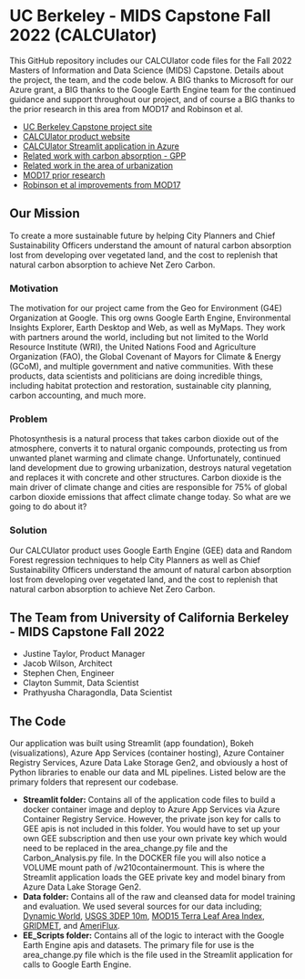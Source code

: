 # UC Berkeley - MIDS Capstone Fall 2022 (CALCUlator)
This GitHub repository includes our CALCUlator code files for the Fall 2022 Masters of Information and Data Science (MIDS) Capstone. Details about the project, the team, and the code below. A BIG thanks to Microsoft for our Azure grant, a BIG thanks to the Google Earth Engine team for the continued guidance and support throughout our project, and of course a BIG thanks to the prior research in this area from MOD17 and Robinson et al.
- [UC Berkeley Capstone project site](https://www.ischool.berkeley.edu/projects/2022/calculator-carbon-absorption-loss-continued-urbanization)
- [CALCUlator product website](https://codebeard.wixsite.com/ucb-calculator)
- [CALCUlator Streamlit application in Azure](https://carbon-web-app-ucb.azurewebsites.net/)
- [Related work with carbon absorption - GPP](https://zslpublications.onlinelibrary.wiley.com/doi/10.1002/rse2.74)
- [Related work in the area of urbanization](https://cbmjournal.biomedcentral.com/articles/10.1186/s13021-019-0128-6)
- [MOD17 prior research](http://www.ntsg.umt.edu/project/modis/mod17.php)
- [Robinson et al improvements from MOD17](https://zslpublications.onlinelibrary.wiley.com/doi/10.1002/rse2.74)

## Our Mission
To create a more sustainable future by helping City Planners and Chief Sustainability Officers understand the amount of natural carbon absorption lost from developing over vegetated land, and the cost to replenish that natural carbon absorption to achieve Net Zero Carbon.

### Motivation
The motivation for our project came from the Geo for Environment (G4E) Organization at Google. This org owns Google Earth Engine, Environmental Insights Explorer, Earth Desktop and Web, as well as MyMaps. They work with partners around the world, including but not limited to the World Resource Institute (WRI), the United Nations Food and Agriculture Organization (FAO), the Global Covenant of Mayors for Climate & Energy (GCoM), and multiple government and native communities. With these products, data scientists and politicians are doing incredible things, including habitat protection and restoration, sustainable city planning, carbon accounting, and much more.

### Problem
Photosynthesis is a natural process that takes carbon dioxide out of the atmosphere, converts it to natural organic compounds, protecting us from unwanted planet warming and climate change. Unfortunately, continued land development due to growing urbanization, destroys natural vegetation and replaces it with concrete and other structures. Carbon dioxide is the main driver of climate change and cities are responsible for 75% of global carbon dioxide emissions that affect climate change today. So what are we going to do about it?

### Solution
Our CALCUlator product uses Google Earth Engine (GEE) data and Random Forest regression techniques to help City Planners as well as Chief Sustainability Officers understand the amount of natural carbon absorption lost from developing over vegetated land, and the cost to replenish that natural carbon absorption to achieve Net Zero Carbon.

## The Team from University of California Berkeley - MIDS Capstone Fall 2022
- Justine Taylor, Product Manager
- Jacob Wilson, Architect
- Stephen Chen, Engineer
- Clayton Summit, Data Scientist
- Prathyusha Charagondla, Data Scientist

## The Code
Our application was built using Streamlit (app foundation), Bokeh (visualizations), Azure App Services (container hosting), Azure Container Registry Services, Azure Data Lake Storage Gen2, and obviously a host of Python libraries to enable our data and ML pipelines. Listed below are the primary folders that represent our codebase. 
- **Streamlit folder:** Contains all of the application code files to build a docker container image and deploy to Azure App Services via Azure Container Registry Service. However, the private json key for calls to GEE apis is not included in this folder. You would have to set up your own GEE subscription and then use your own private key which would need to be replaced in the area_change.py file and the Carbon_Analysis.py file. In the DOCKER file you will also notice a VOLUME mount path of /w210containermount. This is where the Streamlit application loads the GEE private key and model binary from Azure Data Lake Storage Gen2. 
- **Data folder:** Contains all of the raw and cleansed data for model training and evaluation. We used several sources for our data including; [Dynamic World](https://developers.google.com/earth-engine/datasets/catalog/GOOGLE_DYNAMICWORLD_V1), [USGS 3DEP 10m](https://developers.google.com/earth-engine/datasets/catalog/USGS_3DEP_10m), [MOD15 Terra Leaf Area Index](https://developers.google.com/earth-engine/datasets/catalog/MODIS_061_MOD15A2H), [GRIDMET](https://developers.google.com/earth-engine/datasets/catalog/IDAHO_EPSCOR_GRIDMET), and [AmeriFlux](https://doi.org/10.17190/AMF/1671890).
- **EE_Scripts folder:** Contains all of the logic to interact with the Google Earth Engine apis and datasets. The primary file for use is the area_change.py file which is the file used in the Streamlit application for calls to Google Earth Engine. 

